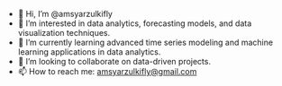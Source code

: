 - 👋 Hi, I’m @amsyarzulkifly
- 👀 I’m interested in data analytics, forecasting models, and data visualization techniques.
- 🌱 I’m currently learning advanced time series modeling and machine learning applications in data analytics.
- 💞️ I’m looking to collaborate on data-driven projects.
- 📫 How to reach me: amsyarzulkifly@gmail.com

<!---
amsyarzulkifly/amsyarzulkifly is a ✨ special ✨ repository because its `README.md` (this file) appears on your GitHub profile.
You can click the Preview link to take a look at your changes.
--->
